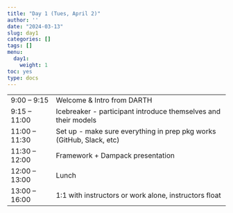 ```yaml
---
title: "Day 1 (Tues, April 2)"
author: ''
date: "2024-03-13"
slug: day1
categories: []
tags: []
menu:
  day1:
    weight: 1
toc: yes
type: docs
---
```


|                            |            |
|---------------|:-----------------------------------------|
| 9:00 – 9:15 | Welcome & Intro from DARTH |
| 9:15 – 11:00 | Icebreaker - participant introduce themselves and their models | 
| 11:00 – 11:30 | Set up - make sure everything in prep pkg works (GitHub, Slack, etc) |
| 11:30 – 12:00  | Framework + Dampack presentation | 
| 12:00 – 13:00 | Lunch |
| 13:00 – 16:00 | 1:1 with instructors or work alone, instructors float |






